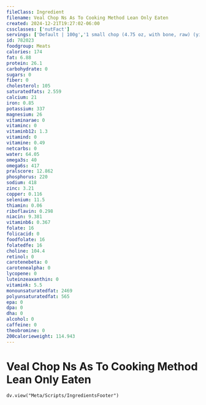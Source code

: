 ```yaml
---
fileClass: Ingredient
filename: Veal Chop Ns As To Cooking Method Lean Only Eaten
created: 2024-12-21T19:27:02-06:00
cssclasses: ['nutFact']
servings: ['Default | 100g','1 small chop (4.75 oz, with bone, raw) (yield after cooking, bone and fat removed) | 62','1 medium (6.5 oz, with bone, raw) (yield after cooking, bone and fat removed) | 85','1 large (8.25 oz, with bone, raw) (yield after cooking, bone and fat removed) | 108','1 oz, with bone, cooked, lean only (yield after bone removed) | 22','1 oz, with bone, raw, lean only (yield after cooking, bone removed) | 17','1 oz, with bone, cooked (yield after bone and fat removed) | 20','1 oz, with bone, raw (yield after cooking, bone and fat removed) | 13','1 cubic inch, boneless, cooked, fat removed | 17','1 cup, cooked, diced | 134']
id: 782023
foodgroup: Meats
calories: 174
fat: 6.88
protein: 26.1
carbohydrate: 0
sugars: 0
fiber: 0
cholesterol: 105
saturatedfats: 2.559
calcium: 21
iron: 0.85
potassium: 337
magnesium: 26
vitaminarae: 0
vitaminc: 0
vitaminb12: 1.3
vitamind: 0
vitamine: 0.49
netcarbs: 0
water: 64.05
omega3s: 40
omega6s: 417
pralscore: 12.862
phosphorus: 220
sodium: 418
zinc: 3.21
copper: 0.116
selenium: 11.5
thiamin: 0.06
riboflavin: 0.298
niacin: 9.381
vitaminb6: 0.367
folate: 16
folicacid: 0
foodfolate: 16
folatedfe: 16
choline: 104.4
retinol: 0
carotenebeta: 0
carotenealpha: 0
lycopene: 0
luteinzeaxanthin: 0
vitamink: 5.5
monounsaturatedfat: 2469
polyunsaturatedfat: 565
epa: 0
dpa: 0
dha: 0
alcohol: 0
caffeine: 0
theobromine: 0
200calorieweight: 114.943
---
```


# Veal Chop Ns As To Cooking Method Lean Only Eaten

```dataviewjs
dv.view("Meta/Scripts/IngredientsFooter")
```